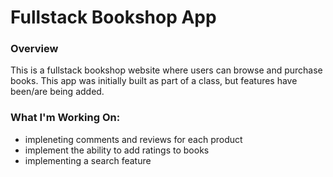 # Fullstack Bookshop App
### Overview
This is a fullstack bookshop website where users can browse and purchase books. This app was initially built as part of a class, but features have been/are being added.

### What I'm Working On:
- impleneting comments and reviews for each product
- implement the ability to add ratings to books
- implementing a search feature
